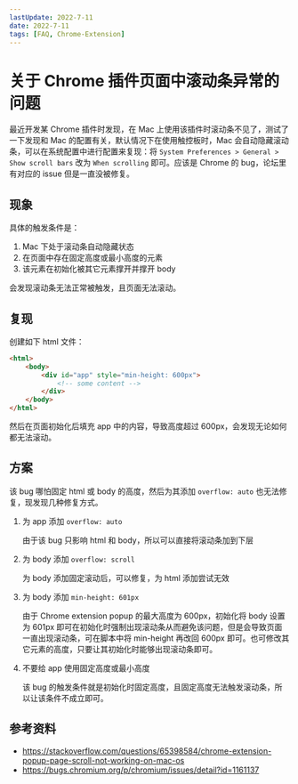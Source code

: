 ```yaml
---
lastUpdate: 2022-7-11
date: 2022-7-11
tags: [FAQ, Chrome-Extension]
---
```


# 关于 Chrome 插件页面中滚动条异常的问题

最近开发某 Chrome 插件时发现，在 Mac 上使用该插件时滚动条不见了，测试了一下发现和 Mac 的配置有关，默认情况下在使用触控板时，Mac 会自动隐藏滚动条，可以在系统配置中进行配置来复现：将 `System Preferences > General > Show scroll bars` 改为 `When scrolling` 即可。应该是 Chrome 的 bug，论坛里有对应的 issue 但是一直没被修复。

## 现象

具体的触发条件是：

1. Mac 下处于滚动条自动隐藏状态
2. 在页面中存在固定高度或最小高度的元素
3. 该元素在初始化被其它元素撑开并撑开 body

会发现滚动条无法正常被触发，且页面无法滚动。

## 复现

创建如下 html 文件：

```html
<html>
    <body>
        <div id="app" style="min-height: 600px">
            <!-- some content -->
        </div>
    </body>
</html>
```

然后在页面初始化后填充 app 中的内容，导致高度超过 600px，会发现无论如何都无法滚动。

## 方案

该 bug 哪怕固定 html 或 body 的高度，然后为其添加 `overflow: auto` 也无法修复，现发现几种修复方式。

1. 为 app 添加 `overflow: auto`

    由于该 bug 只影响 html 和 body，所以可以直接将滚动条加到下层

2. 为 body 添加 `overflow: scroll`

    为 body 添加固定滚动后，可以修复，为 html 添加尝试无效

3. 为 body 添加 `min-height: 601px`

    由于 Chrome extension popup 的最大高度为 600px，初始化将 body 设置为 601px 即可在初始化时强制出现滚动条从而避免该问题，但是会导致页面一直出现滚动条，可在脚本中将 min-height 再改回 600px 即可。也可修改其它元素的高度，只要让其初始化时能够出现滚动条即可。

4. 不要给 app 使用固定高度或最小高度

    该 bug 的触发条件就是初始化时固定高度，且固定高度无法触发滚动条，所以让该条件不成立即可。

## 参考资料

-   https://stackoverflow.com/questions/65398584/chrome-extension-popup-page-scroll-not-working-on-mac-os
-   https://bugs.chromium.org/p/chromium/issues/detail?id=1161137
